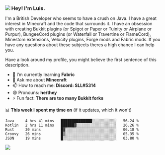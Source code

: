 <h3 style="margin: auto;"><img src="https://avatars.githubusercontent.com/u/39528861?s=48&v=4" ></img> Hey! I'm Luis.</h3>

I'm a British Developer who seems to have a crush on Java. I have a great interest in Minecraft and the code that surrounds it. I have an obsession with creating Bukkit plugins (or Spigot or Paper or Tuinity or Airplane or Purpur), BungeeCord plugins (or Waterfall or Travertine or FlameCord), Minestom extensions, Velocity plugins, Forge mods and Fabric mods. If you have any questions about these subjects theres a high chance I can help you.
  
Have a look around my profile, you might believe the first sentence of this description.

- 🌱 I’m currently learning **Fabric**
- 💬 Ask me about **Minecraft**
- 📫 How to reach me: **Discord: SLL#5314**
- 😄 Pronouns: **he/they**
- ⚡ Fun fact: **There are too many Bukkit forks**

📊 **This week I spent my time on** (if it updates, which it won't)
<!--START_SECTION:waka-->
```text
Java     4 hrs 41 mins   ██████████████░░░░░░░░░░░   56.24 % 
Kotlin   2 hrs 11 mins   ██████▓░░░░░░░░░░░░░░░░░░   26.26 % 
Rust     30 mins         █▓░░░░░░░░░░░░░░░░░░░░░░░   06.18 % 
Groovy   26 mins         █▒░░░░░░░░░░░░░░░░░░░░░░░   05.35 % 
JSON     19 mins         █░░░░░░░░░░░░░░░░░░░░░░░░   03.80 % 
```
<!--END_SECTION:waka-->

<a href="https://sllcoding.dev"><img src="https://github-readme-stats.vercel.app/api?username=SLLCoding&show_icons=true&theme=great-gatsby" /></a>
